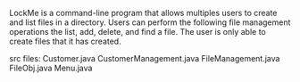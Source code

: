 
LockMe is a command-line program that allows multiples users to create and list files in a directory. Users can perform the following file management operations the list, add, delete, and find a file. The user is only able to create files that it has created.

src files:
Customer.java
CustomerManagement.java
FileManagement.java
FileObj.java
Menu.java

